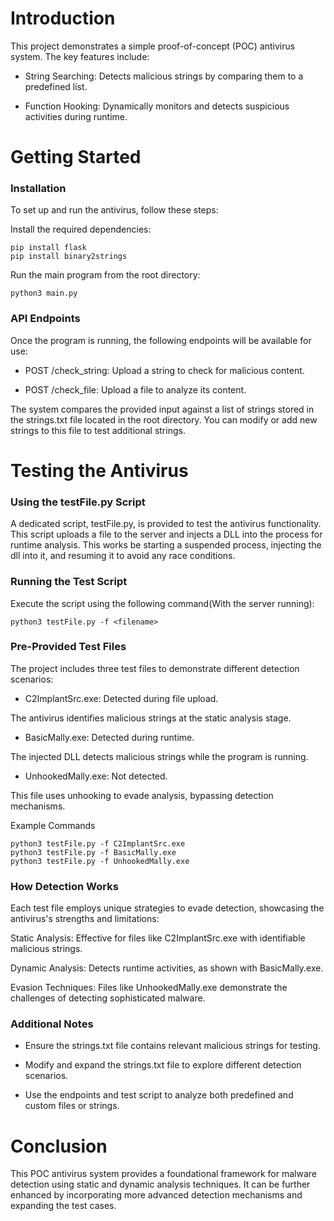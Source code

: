 # Introduction

This project demonstrates a simple proof-of-concept (POC) antivirus system. The key features include:

- String Searching: Detects malicious strings by comparing them to a predefined list.

- Function Hooking: Dynamically monitors and detects suspicious activities during runtime.

# Getting Started

### Installation

To set up and run the antivirus, follow these steps:

Install the required dependencies:
```
pip install flask
pip install binary2strings
```
Run the main program from the root directory:
```
python3 main.py
```
### API Endpoints

Once the program is running, the following endpoints will be available for use:

- POST /check_string: Upload a string to check for malicious content.

- POST /check_file: Upload a file to analyze its content.

The system compares the provided input against a list of strings stored in the strings.txt file located in the root directory. You can modify or add new strings to this file to test additional strings.

# Testing the Antivirus

### Using the testFile.py Script

A dedicated script, testFile.py, is provided to test the antivirus functionality. This script uploads a file to the server and injects a DLL into the process for runtime analysis. This works be starting a suspended process, injecting the dll into it, and resuming it to avoid any race conditions.

### Running the Test Script

Execute the script using the following command(With the server running):

```
python3 testFile.py -f <filename>
```
### Pre-Provided Test Files

The project includes three test files to demonstrate different detection scenarios:

- C2ImplantSrc.exe: Detected during file upload.

The antivirus identifies malicious strings at the static analysis stage.

- BasicMally.exe: Detected during runtime.

The injected DLL detects malicious strings while the program is running.

- UnhookedMally.exe: Not detected.

This file uses unhooking to evade analysis, bypassing detection mechanisms.

Example Commands

```
python3 testFile.py -f C2ImplantSrc.exe
python3 testFile.py -f BasicMally.exe
python3 testFile.py -f UnhookedMally.exe
```

### How Detection Works

Each test file employs unique strategies to evade detection, showcasing the antivirus's strengths and limitations:

Static Analysis: Effective for files like C2ImplantSrc.exe with identifiable malicious strings.

Dynamic Analysis: Detects runtime activities, as shown with BasicMally.exe.

Evasion Techniques: Files like UnhookedMally.exe demonstrate the challenges of detecting sophisticated malware.

### Additional Notes

- Ensure the strings.txt file contains relevant malicious strings for testing.

- Modify and expand the strings.txt file to explore different detection scenarios.

- Use the endpoints and test script to analyze both predefined and custom files or strings.

# Conclusion

This POC antivirus system provides a foundational framework for malware detection using static and dynamic analysis techniques. It can be further enhanced by incorporating more advanced detection mechanisms and expanding the test cases.
